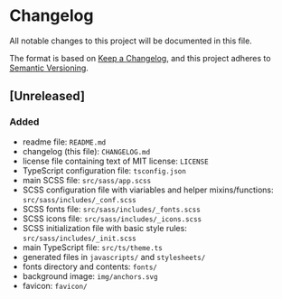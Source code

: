 # Changelog
All notable changes to this project will be documented in this file.

The format is based on [Keep a Changelog](https://keepachangelog.com/en/1.0.0/),
and this project adheres to [Semantic Versioning](https://semver.org/spec/v2.0.0.html).

## [Unreleased]

### Added
- readme file: `README.md`
- changelog (this file): `CHANGELOG.md`
- license file containing text of MIT license: `LICENSE`
- TypeScript configuration file: `tsconfig.json`
- main SCSS file: `src/sass/app.scss`
- SCSS configuration file with viariables and helper mixins/functions: `src/sass/includes/_conf.scss`
- SCSS fonts file: `src/sass/includes/_fonts.scss`
- SCSS icons file: `src/sass/includes/_icons.scss`
- SCSS initialization file with basic style rules: `src/sass/includes/_init.scss`
- main TypeScript file: `src/ts/theme.ts`
- generated files in `javascripts/` and `stylesheets/`
- fonts directory and contents: `fonts/`
- background image: `img/anchors.svg`
- favicon: `favicon/`